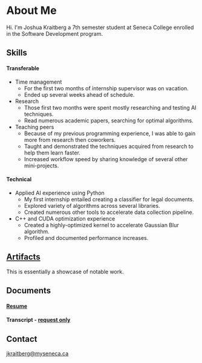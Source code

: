 <a name="top"></a>
# About Me

Hi. I'm Joshua Kraitberg a 7th semester student at Seneca College enrolled in the Software Development program.   

## Skills

#### Transferable
* Time management
  * For the first two months of internship supervisor was on vacation.  
  * Ended up several weeks ahead of schedule.
* Research
  * Those first two months were spent mostly researching and testing AI techniques.
  * Read numerous academic papers, searching for optimal algorithms.
* Teaching peers
  * Because of my previous programming experience, I was able to gain more from research then coworkers.
  * Taught and demonstrated the techniques acquired from research to help them learn faster.
  * Increased workflow speed by sharing knowledge of several other mini-projects.  

#### Technical
* Applied AI experience using Python
  * My first internship entailed creating a classifier for legal documents.
  * Explored variety of algorithms across several libraries.
  * Created numerous other tools to accelerate data collection pipeline. 
* C++ and CUDA optimization experience
  * Created a highly-optimized kernel to accelerate Gaussian Blur algorithm.
  * Profiled and documented performance increases. 

## [Artifacts](Artifacts)
This is essentially a showcase of notable work.

## Documents

#### [Resume](Documents/Resume-Public.pdf)

#### Transcript - [request only](#contact)


<a name="contact"></a>
## Contact

jkraitberg@myseneca.ca
